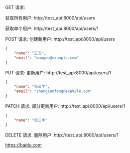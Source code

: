 
GET 请求:

获取所有用户:
http://test_api:8000/api/users

获取单个用户: 
http://test_api:8000/api/users/1

POST 请求:
创建新用户: 
http://test_api:8000/api/users
```json
{
    "name": "王五",
    "email": "wangwu@example.com"
}
```

PUT 请求:
更新用户: 
http://test_api:8000/api/users/1
```json
{
    "name": "张三丰",
    "email": "zhangsanfeng@example.com"
}
```

PATCH 请求:
部分更新用户: 
http://test_api:8000/api/users/1
```json
{
    "name": "张三丰"
}
```

DELETE 请求:
删除用户: 
http://test_api:8000/api/users/1


https://baidu.com
